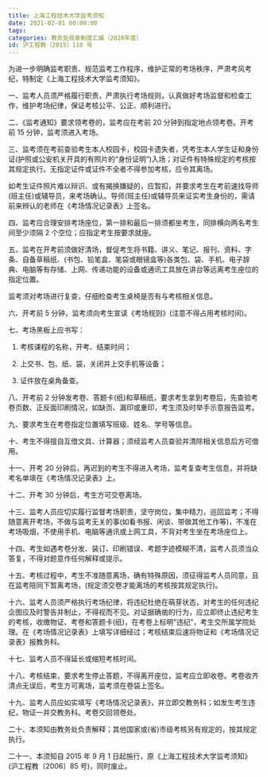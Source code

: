 ```yaml
---
title: 上海工程技术大学监考须知
date: 2021-02-01 00:00:00
tags: 
categories: 教务处规章制度汇编（2020年度）
id: 沪工程教〔2015〕110 号
---
```


为进一步明确监考职责、规范监考工作程序，维护正常的考场秩序，严肃考风考纪，特制定《上海工程技术大学监考须知》。

一、监考人员须严格履行职责，严肃执行考场规则，认真做好考场监督和检查工作，维护考场纪律，保证考核公平、公正、顺利进行。

二、《监考通知》要求领考卷的，监考应在考前 20 分钟到指定地点领考卷。开考前 15 分钟，监考须进入考场。

三、监考须在考前查验考生本人校园卡，校园卡遗失者，凭考生本人学生证和身份证(护照或公安机关开具的有照片的“身份证明”)入场；对证件有特殊规定的考核按其规定执行。无指定证件或证件不全者不得参加考核，应令其离场。

如考生证件照片难以辩识、或有揭换嫌疑的，应暂扣，并要求考生在考前速找导师(班主任)或辅导员，来考场确认。导师(班主任)或辅导员来证实考生身份的，需请前来辨认的老师在《考场情况记录表》上签名。

四、监考应合理安排考场座位，第一排和最后一排须都坐考生，同排横向两名考生间至少须隔 2 个空位；应指定考生按要求就座。

五、监考在开考前须做好清场，督促考生将书籍、讲义、笔记、报刊、资料、字条、自备草稿纸、(书包、铅笔盒、笔袋或眼镜盒等)各类包、袋、手机、电子辞典、电脑等有存储、上网、传递功能的设备或通讯工具放在讲台等远离考生座位的指定位置。

监考须对考场进行复查，仔细检查考生桌椅是否有与考核相关信息。

六、开考前 5 分钟，监考须向考生宣读《考场规则》(注意不得占用考核时间)。

七、考场黑板上应书写：

1. 考核课程的名称，开考、结束时间；

2. 上交书、包、纸、袋，关闭并上交手机等设备；

3. 证件放在桌角备查。

八、开考前 2 分钟发考卷、答题卡(纸)和草稿纸，要求考生拿到考卷后，先查验考卷页数、正反面印刷情况，如缺页、漏印或重印，考生须及时举手示意报告监考。

九、要求考生在考卷指定位置填写班级、姓名、学号等信息。

十、考生不得擅自互借文具、计算器；须经监考人员查验并清除相关信息后方可借用。

十一、开考 20 分钟后，再迟到的考生不得进入考场，监考复查考生信息，并将缺考名单填在《考场情况记录表》上。

十二、开考 30 分钟后，考生方可交卷离场。

十三、监考人员应切实履行监督考场职责，坚守岗位，集中精力，巡回监考；不得随意离开考场，不做与监考无关的事(如看书报、闲谈、带做其他工作等)，不准在考场吸烟，不使用手机、电脑等通讯或上网工具，不背对考生坐在考场座位上。

十四、考生如遇考卷分发、装订、印刷错误、考题字迹模糊不清，监考人员须当众答复，不得对题意作任何解释或提示。

十五、考核过程中，考生不准随意离场，确有特殊原因，须征得监考人员同意，且在监考陪同下暂离考场，(规定须交卷才能离场的考核按其规定执行)。

十六、监考人员须严格执行考场纪律，将违纪杜绝在萌芽状态，对考生的任何违纪企图应及时警告并制止，不得视而不见。对证据确凿的行为，应立即终止违纪考生的考核，收缴物证、考卷和答题卡(纸)，在考卷上标明“违纪”，考生交所属学院处理。在《考场情况记录表》上填写详细经过；考核结束后速将物证和《考场情况记录表》报教务科。

十七、监考人员不得延长或缩短考核时间。

十八、考核结束，要求考生停止答题，不得离开座位，监考应立即收卷。考卷收齐清点无误后，考生方可离场，监考须在卷袋上签名。

十九、监考人员应如实填写《考场情况记录表》，并立即交教务科；如发生考生违纪，物证一并交教务科。考卷交回领卷处。

二十、本须知由教务处负责解释；其他国家或(省)市级考核另有规定的，按其规定执行。

二十一、本须知自 2015 年 9 月 1 日起施行，原《上海工程技术大学监考须知》(沪工程教〔2006〕85 号)，同时废止。
